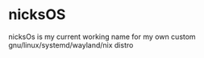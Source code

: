 # nicksOS
nicksOs is my current working name for my own custom gnu/linux/systemd/wayland/nix distro
